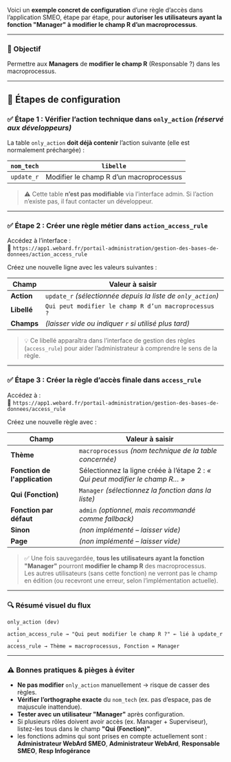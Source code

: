 Voici un **exemple concret de configuration** d’une règle d’accès dans l’application SMEO, étape par étape, pour **autoriser les utilisateurs ayant la fonction "Manager" à modifier le champ R d’un macroprocessus**.

---

### 🎯 Objectif  
Permettre aux **Managers** de **modifier le champ R** (Responsable ?) dans les macroprocessus.

---

## 🔧 Étapes de configuration

### ✅ Étape 1 : Vérifier l’action technique dans `only_action` *(réservé aux développeurs)*

La table `only_action` **doit déjà contenir** l’action suivante (elle est normalement préchargée) :

| `nom_tech`     | `libelle`                                |
|----------------|------------------------------------------|
| `update_r`     | Modifier le champ R d’un macroprocessus  |

> ⚠️ Cette table **n’est pas modifiable** via l’interface admin. Si l’action n’existe pas, il faut contacter un développeur.

---

### ✅ Étape 2 : Créer une règle métier dans `action_access_rule`

Accédez à l’interface :  
🔗 `https://app1.webard.fr/portail-administration/gestion-des-bases-de-donnees/action_access_rule`

Créez une nouvelle ligne avec les valeurs suivantes :

| Champ                      | Valeur à saisir                                      |
|---------------------------|------------------------------------------------------|
| **Action**                | `update_r` *(sélectionnée depuis la liste de `only_action`)* |
| **Libellé**               | `Qui peut modifier le champ R d’un macroprocessus ?` |
| **Champs**                | *(laisser vide ou indiquer `r` si utilisé plus tard)* |

> 💡 Ce libellé apparaîtra dans l’interface de gestion des règles (`access_rule`) pour aider l’administrateur à comprendre le sens de la règle.

---

### ✅ Étape 3 : Créer la règle d’accès finale dans `access_rule`

Accédez à :  
🔗 `https://app1.webard.fr/portail-administration/gestion-des-bases-de-donnees/access_rule`

Créez une nouvelle règle avec :

| Champ                        | Valeur à saisir                                      |
|-----------------------------|------------------------------------------------------|
| **Thème**                   | `macroprocessus` *(nom technique de la table concernée)* |
| **Fonction de l'application** | Sélectionnez la ligne créée à l’étape 2 : *« Qui peut modifier le champ R… »* |
| **Qui (Fonction)**          | `Manager` *(sélectionnez la fonction dans la liste)* |
| **Fonction par défaut**     | `admin` *(optionnel, mais recommandé comme fallback)* |
| **Sinon**                   | *(non implémenté – laisser vide)* |
| **Page**                    | *(non implémenté – laisser vide)* |

> ✅ Une fois sauvegardée, **tous les utilisateurs ayant la fonction "Manager"** pourront **modifier le champ R** des macroprocessus.  
> Les autres utilisateurs (sans cette fonction) ne verront pas le champ en édition (ou recevront une erreur, selon l’implémentation actuelle).

---

### 🔍 Résumé visuel du flux

```
only_action (dev)
   ↓
action_access_rule → "Qui peut modifier le champ R ?" ← lié à update_r
   ↓
access_rule → Thème = macroprocessus, Fonction = Manager
```

---

### ⚠️ Bonnes pratiques & pièges à éviter

- **Ne pas modifier** `only_action` manuellement → risque de casser des règles.
- **Vérifier l’orthographe exacte** du `nom_tech` (ex. pas d’espace, pas de majuscule inattendue).
- **Tester avec un utilisateur "Manager"** après configuration.
- Si plusieurs rôles doivent avoir accès (ex. Manager + Superviseur), listez-les tous dans le champ **"Qui (Fonction)"**.
- les fonctions admins qui sont prises en compte actuellement sont : **Administrateur WebArd SMEO**, **Administrateur WebArd**, **Responsable SMEO**, **Resp Infogérance**
